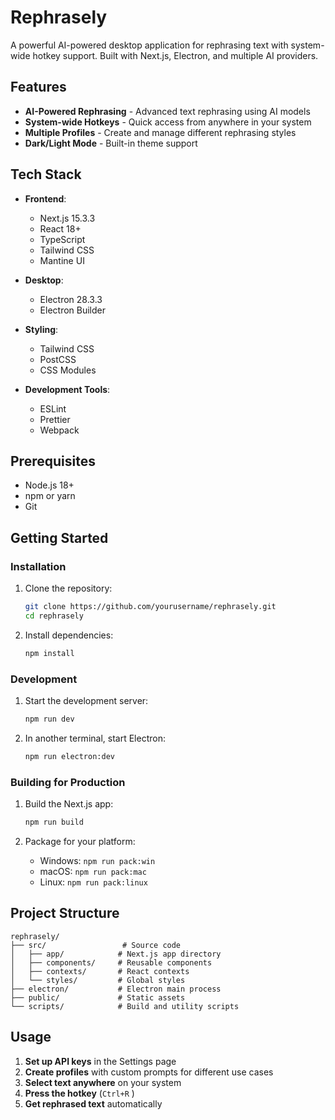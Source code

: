 # Rephrasely 

A powerful AI-powered desktop application for rephrasing text with system-wide hotkey support. Built with Next.js, Electron, and multiple AI providers.

## Features

- **AI-Powered Rephrasing** - Advanced text rephrasing using AI models
- **System-wide Hotkeys** - Quick access from anywhere in your system 
- **Multiple Profiles** - Create and manage different rephrasing styles
- **Dark/Light Mode** - Built-in theme support

## Tech Stack

- **Frontend**: 
  - Next.js 15.3.3
  - React 18+
  - TypeScript
  - Tailwind CSS
  - Mantine UI

- **Desktop**:
  - Electron 28.3.3
  - Electron Builder

- **Styling**:
  - Tailwind CSS
  - PostCSS
  - CSS Modules

- **Development Tools**:
  - ESLint
  - Prettier
  - Webpack

## Prerequisites

- Node.js 18+
- npm or yarn
- Git

## Getting Started

### Installation

1. Clone the repository:
   ```bash
   git clone https://github.com/yourusername/rephrasely.git
   cd rephrasely
   ```

2. Install dependencies:
   ```bash
   npm install
   ```

### Development

1. Start the development server:
   ```bash
   npm run dev
   ```

2. In another terminal, start Electron:
   ```bash
   npm run electron:dev
   ```

### Building for Production

1. Build the Next.js app:
   ```bash
   npm run build
   ```

2. Package for your platform:
   - Windows: `npm run pack:win`
   - macOS: `npm run pack:mac`
   - Linux: `npm run pack:linux`

## Project Structure

```
rephrasely/
├── src/                 # Source code
│   ├── app/            # Next.js app directory
│   ├── components/     # Reusable components
│   ├── contexts/       # React contexts
│   └── styles/         # Global styles
├── electron/           # Electron main process
├── public/             # Static assets
└── scripts/            # Build and utility scripts
```

## Usage

1. **Set up API keys** in the Settings page
2. **Create profiles** with custom prompts for different use cases
3. **Select text anywhere** on your system
4. **Press the hotkey** (`Ctrl+R` )
5. **Get rephrased text** automatically 

